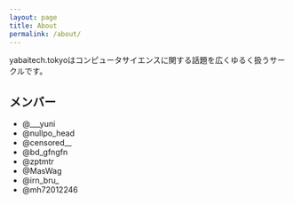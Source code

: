 ```yaml
---
layout: page
title: About
permalink: /about/
---
```


yabaitech.tokyoはコンピュータサイエンスに関する話題を広くゆるく扱うサークルです。

## メンバー
* @___yuni
* @nullpo_head
* @censored__
* @bd_gfngfn
* @zptmtr
* @MasWag
* @irn\_bru\_
* @mh72012246
